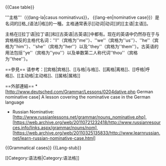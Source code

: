 {{Case table}}

'''主格'''（{{lang-la|casus nominativus}}， {{lang-en|nominative case}}）是名词的[[格_(语法)|格]]的一種。主格通常表示[[动词|动词]]的[[主语|主语]]。

主格在[[拉丁语|拉丁语]]和[[古英语|古英语]]中都有。现在的英语中仍然存在于与宾格相反的主格代名词：''I''（宾格为''me''）、''we''（宾格为''us''）、''he''（宾格为''him''）、''she''（宾格为''her''）以及''they''（宾格为''them''）。古英语的用法包括''ye''（宾格为''you''）以及单数第二人称代词''thou''（宾格为''thee''）。

==參見==
请参考：[[宾格|宾格]]、[[与格|与格]]、[[离格|离格]]、[[呼格|呼格]]、[[主动格|主动格]]、[[属格|属格]]

==外部連結==
*[http://www.deutsched.com/Grammar/Lessons/0204dative.php German nominative case] A lesson covering the nominative case in the German language
* Russian Nominative: [http://www.russianlessons.net/grammar/nouns_nominative.php], [https://web.archive.org/web/20110721232418/http://www.russianresources.info/links.aspx/grammar/nouns/nom], [https://web.archive.org/web/20110325135833/http://www.learnrussian.net/learn-russian-nominative-case.html]

{{Grammatical cases}}
{{Lang-stub}}

[[Category:语法格|Category:语法格]]